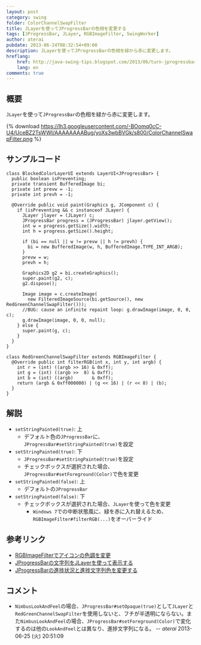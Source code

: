 ```yaml
---
layout: post
category: swing
folder: ColorChannelSwapFilter
title: JLayerを使ってJProgressBarの色相を変更する
tags: [JProgressBar, JLayer, RGBImageFilter, SwingWorker]
author: aterai
pubdate: 2013-06-24T08:32:54+09:00
description: JLayerを使ってJProgressBarの色相を緑から赤に変更します。
hreflang:
    href: http://java-swing-tips.blogspot.com/2013/06/turn-jprogressbar-red-with-jlayer-and.html
    lang: en
comments: true
---
```

## 概要
`JLayer`を使って`JProgressBar`の色相を緑から赤に変更します。

{% download https://lh3.googleusercontent.com/-BOomq0cC-U4/UceBZ2TsWWI/AAAAAAAABug/yoXs3wbBVGk/s800/ColorChannelSwapFilter.png %}

## サンプルコード
<pre class="prettyprint"><code>class BlockedColorLayerUI extends LayerUI&lt;JProgressBar&gt; {
  public boolean isPreventing;
  private transient BufferedImage bi;
  private int prevw = -1;
  private int prevh = -1;

  @Override public void paint(Graphics g, JComponent c) {
    if (isPreventing &amp;&amp; c instanceof JLayer) {
      JLayer jlayer = (JLayer) c;
      JProgressBar progress = (JProgressBar) jlayer.getView();
      int w = progress.getSize().width;
      int h = progress.getSize().height;

      if (bi == null || w != prevw || h != prevh) {
        bi = new BufferedImage(w, h, BufferedImage.TYPE_INT_ARGB);
      }
      prevw = w;
      prevh = h;

      Graphics2D g2 = bi.createGraphics();
      super.paint(g2, c);
      g2.dispose();

      Image image = c.createImage(
        new FilteredImageSource(bi.getSource(), new RedGreenChannelSwapFilter()));
      //BUG: cause an infinite repaint loop: g.drawImage(image, 0, 0, c);
      g.drawImage(image, 0, 0, null);
    } else {
      super.paint(g, c);
    }
  }
}

class RedGreenChannelSwapFilter extends RGBImageFilter {
  @Override public int filterRGB(int x, int y, int argb) {
    int r = (int) ((argb &gt;&gt; 16) &amp; 0xff);
    int g = (int) ((argb &gt;&gt;  8) &amp; 0xff);
    int b = (int) ((argb)       &amp; 0xff);
    return (argb &amp; 0xff000000) | (g &lt;&lt; 16) | (r &lt;&lt; 8) | (b);
  }
}
</code></pre>

## 解説
- `setStringPainted(true)`: 上
    - デフォルト色の`JProgressBar`に、`JProgressBar#setStringPainted(true)`を設定
- `setStringPainted(true)`: 下
    - `JProgressBar#setStringPainted(true)`を設定
    - チェックボックスが選択された場合、`JProgressBar#setForeground(Color)`で色を変更
- `setStringPainted(false)`: 上
    - デフォルトの`JProgressBar`
- `setStringPainted(false)`: 下
    - チェックボックスが選択された場合、`JLayer`を使って色を変更
        - `Windows 7`での中断状態風に、緑を赤に入れ替えるため、`RGBImageFilter#filterRGB(...)`をオーバーライド

<!-- dummy comment line for breaking list -->

## 参考リンク
- [RGBImageFilterでアイコンの色調を変更](http://ateraimemo.com/Swing/RatingLabel.html)
- [JProgressBarの文字列をJLayerを使って表示する](http://ateraimemo.com/Swing/ProgressStringLayer.html)
- [JProgressBarの進捗状況と進捗文字列色を変更する](http://ateraimemo.com/Swing/ProgressBarSelectionColor.html)

<!-- dummy comment line for breaking list -->

## コメント
- `NimbusLookAndFeel`の場合、`JProgressBar#setOpaque(true)`として`JLayer`と`RedGreenChannelSwapFilter`を使用しないと、フチが半透明にならない。また`NimbusLookAndFeel`の場合、`JProgressBar#setForeground(Color)`で変化するのは他の`LookAndFeel`とは異なり、進捗文字列になる。 -- *aterai* 2013-06-25 (火) 20:51:09

<!-- dummy comment line for breaking list -->
